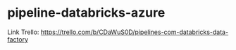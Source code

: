 # pipeline-databricks-azure


Link Trello: https://trello.com/b/CDaWuS0D/pipelines-com-databricks-data-factory
